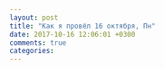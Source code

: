 ```yaml
---
layout: post
title: "Как я провёл 16 октября, Пн"
date: 2017-10-16 12:06:01 +0300
comments: true
categories: 
---
```

